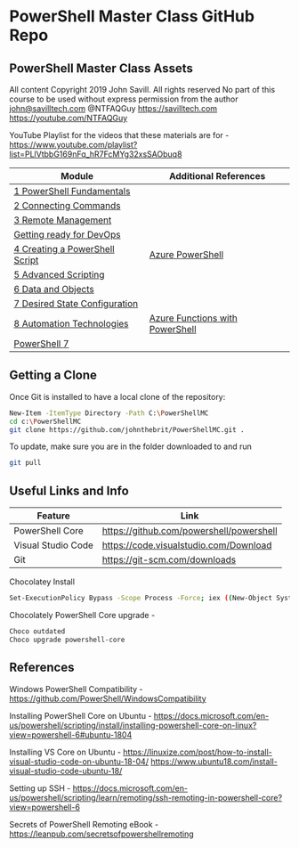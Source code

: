 # PowerShell Master Class GitHub Repo

## PowerShell Master Class Assets

All content Copyright 2019 John Savill. All rights reserved
No part of this course to be used without express permission from the author
john@savilltech.com
@NTFAQGuy
https://savilltech.com
https://youtube.com/NTFAQGuy

YouTube Playlist for the videos that these materials are for - https://www.youtube.com/playlist?list=PLlVtbbG169nFq_hR7FcMYg32xsSAObuq8

| Module | Additional References |
|--|--|
| [1 PowerShell Fundamentals](https://youtu.be/sQm4zRvvX58) | |
| [2 Connecting Commands](https://youtu.be/K_LsLq5yGgk) | |
| [3 Remote Management](https://youtu.be/PMRkM9jlMMw) | |
| [Getting ready for DevOps](https://youtu.be/yavDKHV-OOI) | |
| [4 Creating a PowerShell Script](https://youtu.be/sQm4zRvvX58) |[Azure PowerShell](https://youtu.be/RQMdJ-9-lxY) | [Using Try-Catch](https://youtu.be/2eByC9N1xIQ) |[Debug PowerShell](https://youtu.be/2cpU82i6YPU)|
| [5 Advanced Scripting](https://youtu.be/BVU7MxlyMmA) | |
| [6 Data and Objects](https://youtu.be/Bmsa6F69afA) | |
| [7 Desired State Configuration](https://youtu.be/D-jmIk4xaWw) | |
| [8 Automation Technologies](https://youtu.be/n2dlNA3Z-mc) | [Azure Functions with PowerShell](https://youtu.be/fIycfLlgph0) | [Azure Functions with PowerShell 2](https://youtu.be/0e2WlHCulZE)|
| [PowerShell 7](https://youtu.be/K9EUntTP7jM) | |

## Getting a Clone

Once Git is installed to have a local clone of the repository:

```sh
New-Item -ItemType Directory -Path C:\PowerShellMC
cd c:\PowerShellMC
git clone https://github.com/johnthebrit/PowerShellMC.git .
```

To update, make sure you are in the folder downloaded to and run

```sh
git pull
```

## Useful Links and Info

| Feature             | Link                                      |
|---------------------|-------------------------------------------|
| PowerShell Core     | https://github.com/powershell/powershell  |
| Visual Studio Code  | https://code.visualstudio.com/Download    |
| Git                 | https://git-scm.com/downloads             |

Chocolatey Install

```sh
Set-ExecutionPolicy Bypass -Scope Process -Force; iex ((New-Object System.Net.WebClient).DownloadString('https://chocolatey.org/install.ps1'))
```

Chocolately PowerShell Core upgrade -

```sh
Choco outdated
Choco upgrade powershell-core
```

## References

Windows PowerShell Compatibility - https://github.com/PowerShell/WindowsCompatibility

Installing PowerShell Core on Ubuntu - https://docs.microsoft.com/en-us/powershell/scripting/install/installing-powershell-core-on-linux?view=powershell-6#ubuntu-1804

Installing VS Core on Ubuntu - https://linuxize.com/post/how-to-install-visual-studio-code-on-ubuntu-18-04/
https://www.ubuntu18.com/install-visual-studio-code-ubuntu-18/

Setting up SSH - https://docs.microsoft.com/en-us/powershell/scripting/learn/remoting/ssh-remoting-in-powershell-core?view=powershell-6

Secrets of PowerShell Remoting eBook - https://leanpub.com/secretsofpowershellremoting
